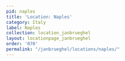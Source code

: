```yaml
---
pid: naples
title: 'Location: Naples'
category: Italy
label: Naples
collection: location_janbrueghel
layout: locationpage_janbrueghel
order: '070'
permalink: "/janbrueghel/locations/naples/"
---
```

